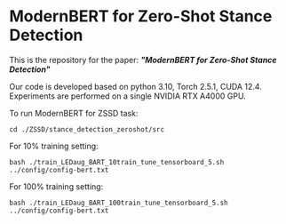 # ModernBERT for Zero-Shot Stance Detection

This is the repository for the paper: ***"ModernBERT for Zero-Shot Stance Detection"***

Our code is developed based on python 3.10, Torch 2.5.1, CUDA 12.4. Experiments are performed on a single NVIDIA RTX A4000 GPU.

To run ModernBERT for ZSSD task:
```
cd ./ZSSD/stance_detection_zeroshot/src
```
For 10% training setting:
```
bash ./train_LEDaug_BART_10train_tune_tensorboard_5.sh ../config/config-bert.txt 
```
For 100% training setting:
```
bash ./train_LEDaug_BART_100train_tune_tensorboard_5.sh ../config/config-bert.txt
```
